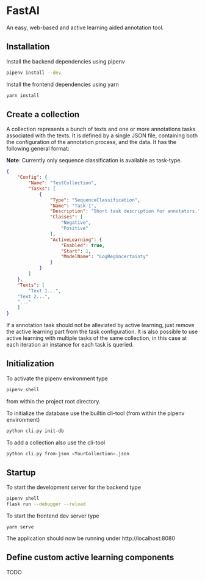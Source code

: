 # FastAl

An easy, web-based and active learning aided annotation tool.

## Installation

Install the backend dependencies using pipenv

```bash
pipenv install --dev
```

Install the frontend dependencies using yarn

```bash
yarn install
```

## Create a collection

A collection represents a bunch of texts and one or more annotations tasks associated with the texts.
It is defined by a single JSON file, containing both the configuration of the annotation process, and the data.
It has the following general format:

__Note__: Currently only sequence classification is available as task-type.

```json
{
    "Config": {
        "Name": "TestCollection",
        "Tasks": [
            {
                "Type": "SequenceClassification",
                "Name": "Task-1",
                "Description": "Short task description for annotators.",
                "Classes": [
                    "Negative",
                    "Positive"
                ],
                "ActiveLearning": {
                    "Enabled": true,
                    "Start": 1,
                    "ModelName": "LogRegUncertainty"
                }
            }
        ]
    },
    "Texts": [
        "Text 1...", 
	"Text 2...",
	"..."
    ]
}
```

If a annotation task should not be alleviated by active learning, just remove the active learning part
from the task configuration.
It is also possible to use active learning with multiple tasks of the same collection, in this case at each iteration
an instance for each task is queried.


## Initialization

To activate the pipenv environment type 
```bash
pipenv shell
```
from within the project root directory.

To initialize the database use the builtin cli-tool (from within the pipenv environment)
```bash
python cli.py init-db
```

To add a collection also use the cli-tool
```bash
python cli.py from-json <YourCollection>.json
```

## Startup

To start the development server for the backend type

```bash
pipenv shell
flask run --debugger --reload
```

To start the frontend dev server type

```
yarn serve
```

The application should now be running under http://localhost:8080

## Define custom active learning components
TODO
